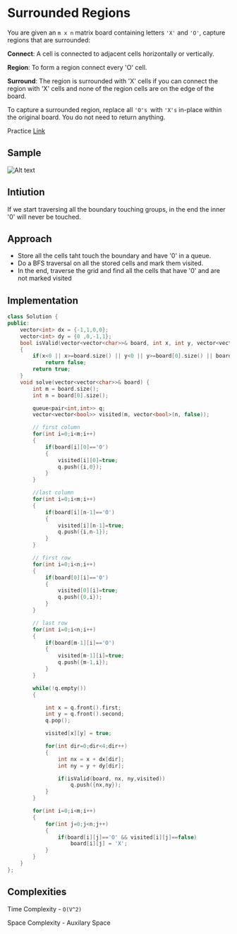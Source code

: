 # Surrounded Regions


You are given an ```m x n``` matrix board containing letters ```'X'``` and ```'O'```, capture regions that are surrounded:

**Connect**: A cell is connected to adjacent cells horizontally or vertically.

**Region**: To form a region connect every 'O' cell.

**Surround**: The region is surrounded with 'X' cells if you can connect the region with 'X' cells and none of the region cells are on the edge of the board.

To capture a surrounded region, replace all ```'O's ```with ```'X's``` in-place within the original board. You do not need to return anything.

Practice [Link](https://leetcode.com/problems/surrounded-regions/description/)

## Sample
![Alt text](/images/graph-c.png)

## Intiution
If we start traversing all the boundary touching groups, in the end the inner '0' will never be touched.

## Approach
* Store all the cells taht touch the boundary and have '0' in a queue.
* Do a BFS traversal on all the stored cells and mark them visited.
* In the end, traverse the grid and find all the cells that have '0' and are not marked visited

## Implementation
```cpp
class Solution {
public:
    vector<int> dx = {-1,1,0,0};
    vector<int> dy = {0 ,0,-1,1};
    bool isValid(vector<vector<char>>& board, int x, int y, vector<vector<bool>> &visited)
    {
        if(x<0 || x>=board.size() || y<0 || y>=board[0].size() || board[x][y] != 'O' || visited[x][y]==true)
            return false;
        return true;
    }
    void solve(vector<vector<char>>& board) {
        int m = board.size();
        int n = board[0].size();

        queue<pair<int,int>> q;
        vector<vector<bool>> visited(m, vector<bool>(n, false));

        // first column
        for(int i=0;i<m;i++)
        {
            if(board[i][0]=='O')
            {
                visited[i][0]=true;
                q.push({i,0});
            }
        }

        //last column
        for(int i=0;i<m;i++)
        {
            if(board[i][n-1]=='O')
            {
                visited[i][n-1]=true;
                q.push({i,n-1});
            }
        }

        // first row
        for(int i=0;i<n;i++)
        {
            if(board[0][i]=='O')
            {
                visited[0][i]=true;
                q.push({0,i});
            }
        }

        // last row
        for(int i=0;i<n;i++)
        {
            if(board[m-1][i]=='O')
            {
                visited[m-1][i]=true;
                q.push({m-1,i});
            }
        }

        while(!q.empty())
        {

            int x = q.front().first;
            int y = q.front().second;
            q.pop();

            visited[x][y] = true;

            for(int dir=0;dir<4;dir++)
            {
                int nx = x + dx[dir];
                int ny = y + dy[dir];

                if(isValid(board, nx, ny,visited))
                    q.push({nx,ny});
            }
        }

        for(int i=0;i<m;i++)
        {
            for(int j=0;j<n;j++)
            {
                if(board[i][j]=='O' && visited[i][j]==false)
                    board[i][j] = 'X';
            }
        }
    }
};
```

## Complexities
Time Complexity - ```O(V^2)```

Space Complexity - Auxilary Space